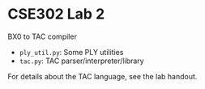 # CSE302 Lab 2

BX0 to TAC compiler

* `ply_util.py`: Some PLY utilities
* `tac.py`: TAC parser/interpreter/library

For details about the TAC language, see the lab handout.
